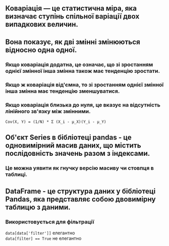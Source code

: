 ## Коваріація — це статистична міра, яка визначає ступінь спільної варіації двох випадкових величин.
## Вона показує, як дві змінні змінюються відносно одна одної.
### Якщо коваріація додатна, це означає, що зі зростанням однієї змінної інша змінна також має тенденцію зростати.
### Якщо ж коваріація від'ємна, то зі зростанням однієї змінної інша змінна має тенденцію зменшуватися.
### Якщо коваріація близька до нуля, це вказує на відсутність лінійного зв'язку між змінними.
`Cov(X, Y) = (1/N) * Σ (X_i - μ_X)(Y_i - μ_Y)`
## Об'єкт Series в бібліотеці pandas - це одновимірний масив даних, що містить послідовність значень разом з індексами.
### Це можна уявити як гнучку версію масиву чи стовпця в таблиці. 

## DataFrame - це структура даних у бібліотеці Pandas, яка представляє собою двовимірну таблицю з даними.
### Використовується для фільтрації  
`data[data['filter']]` елегантно   
`data[filter] == True` не елегантно